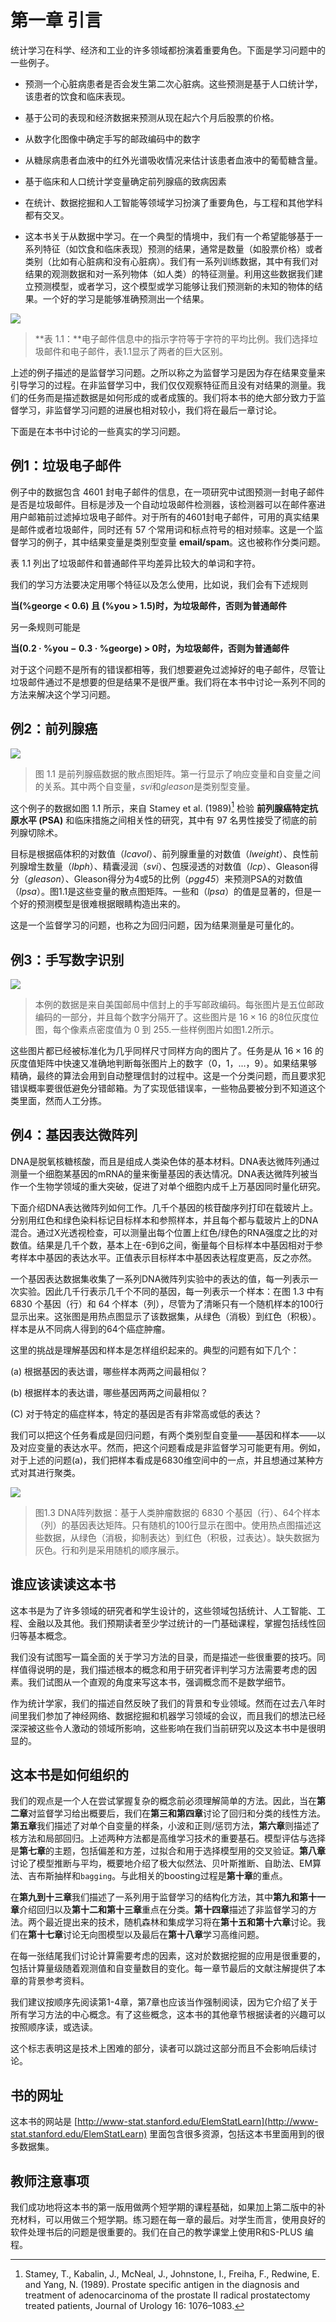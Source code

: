 # 第一章 引言

统计学习在科学、经济和工业的许多领域都扮演着重要角色。下面是学习问题中的一些例子。

- 预测一个心脏病患者是否会发生第二次心脏病。这些预测是基于人口统计学，该患者的饮食和临床表现。

- 基于公司的表现和经济数据来预测从现在起六个月后股票的价格。

- 从数字化图像中确定手写的邮政编码中的数字

- 从糖尿病患者血液中的红外光谱吸收情况来估计该患者血液中的葡萄糖含量。

- 基于临床和人口统计学变量确定前列腺癌的致病因素

- 在统计、数据挖掘和人工智能等领域学习扮演了重要角色，与工程和其他学科都有交叉。

- 这本书关于从数据中学习。在一个典型的情境中，我们有一个希望能够基于一系列特征（如饮食和临床表现）预测的结果，通常是数量（如股票价格）或者类别（比如有心脏病和没有心脏病）。我们有一系列训练数据，其中有我们对结果的观测数据和对一系列物体（如人类）的特征测量。利用这些数据我们建立预测模型，或者学习，这个模型或学习能够让我们预测新的未知的物体的结果。一个好的学习是能够准确预测出一个结果。

![](../img/01/intro_1.png)

> **表 1.1：**电子邮件信息中的指示字符等于字符的平均比例。我们选择垃圾邮件和电子邮件，表1.1显示了两者的巨大区别。

上述的例子描述的是监督学习问题。之所以称之为监督学习是因为存在结果变量来引导学习的过程。在非监督学习中，我们仅仅观察特征而且没有对结果的测量。我们的任务而是描述数据是如何形成的或者成簇的。我们将本书的绝大部分致力于监督学习，非监督学习问题的进展也相对较小，我们将在最后一章讨论。

下面是在本书中讨论的一些真实的学习问题。

## 例1：垃圾电子邮件

例子中的数据包含 4601 封电子邮件的信息，在一项研究中试图预测一封电子邮件是否是垃圾邮件。目标是涉及一个自动垃圾邮件检测器，该检测器可以在邮件塞进用户邮箱前过滤掉垃圾电子邮件。对于所有的4601封电子邮件，可用的真实结果是邮件或者垃圾邮件，同时还有 57 个常用词和标点符号的相对频率。这是一个监督学习的例子，其中结果变量是类别型变量 **email/spam**。这也被称作分类问题。

表 1.1 列出了垃圾邮件和普通邮件平均差异比较大的单词和字符。

我们的学习方法要决定用哪个特征以及怎么使用，比如说，我们会有下述规则


**当(%george < 0.6) 且 (%you > 1.5)时，为垃圾邮件，否则为普通邮件**

另一条规则可能是

**当(0.2 · %you − 0.3 · %george) > 0时，为垃圾邮件，否则为普通邮件**

对于这个问题不是所有的错误都相等，我们想要避免过滤掉好的电子邮件，尽管让垃圾邮件通过不是想要的但是结果不是很严重。我们将在本书中讨论一系列不同的方法来解决这个学习问题。

## 例2：前列腺癌

![](../img/01/fig1.1.png)

> 图 1.1 是前列腺癌数据的散点图矩阵。第一行显示了响应变量和自变量之间的关系。其中两个自变量，*svi*和*gleason*是类别型变量。

这个例子的数据如图 1.1 所示，来自 Stamey et al. (1989)[^1] 检验 **前列腺癌特定抗原水平 (PSA)** 和临床措施之间相关性的研究，其中有 97 名男性接受了彻底的前列腺切除术。

目标是根据癌体积的对数值（*lcavol*）、前列腺重量的对数值（*lweight*）、良性前列腺增生数量（*lbph*）、精囊浸润（*svi*）、包膜浸透的对数值（*lcp*）、Gleason得分（*gleason*）、Gleason得分为4或5的比例（*pgg45*）来预测PSA的对数值（*lpsa*）。图1.1是这些变量的散点图矩阵。一些和（*lpsa*）的值是显著的，但是一个好的预测模型是很难根据眼睛构造出来的。

这是一个监督学习的问题，也称之为回归问题，因为结果测量是可量化的。

## 例3：手写数字识别

![](../img/01/fig1.2.png)

> 本例的数据是来自美国邮局中信封上的手写邮政编码。每张图片是五位邮政编码的一部分，并且每个数字分隔开了。这些图片是 $16\times 16$ 的8位灰度位图，每个像素点密度值为 0 到 255.一些样例图片如图1.2所示。

这些图片都已经被标准化为几乎同样尺寸同样方向的图片了。任务是从 $16\times 16$ 的灰度值矩阵中快速又准确地判断每张图片上的数字（0，1，...，9）。如果结果够精确，最终的算法会用到自动整理信封的过程中。这是一个分类问题，而且要求犯错误概率要很低避免分错邮箱。为了实现低错误率，一些物品要被分到不知道这个类里面，然而人工分拣。

## 例4：基因表达微阵列

DNA是脱氧核糖核酸，而且是组成人类染色体的基本材料。DNA表达微阵列通过测量一个细胞某基因的mRNA的量来衡量基因的表达情况。DNA表达微阵列被当作一个生物学领域的重大突破，促进了对单个细胞内成千上万基因同时量化研究。

下面介绍DNA表达微阵列如何工作。几千个基因的核苷酸序列打印在载玻片上。分别用红色和绿色染料标记目标样本和参照样本，并且每个都与载玻片上的DNA混合。通过X光透视检查，可以测量出每个位置上红色/绿色的RNA强度之比的对数值。结果是几千个数，基本上在-6到6之间，衡量每个目标样本中基因相对于参考样本中基因的表达水平。正值表示目标样本中基因表达程度更高，反之亦然。

一个基因表达数据集收集了一系列DNA微阵列实验中的表达的值，每一列表示一次实验。因此几千行表示几千个不同的基因，每一列表示一个样本：在图 1.3 中有 6830 个基因（行）和 64 个样本（列），尽管为了清晰只有一个随机样本的100行显示出来。这张图是用热点图显示了该数据集，从绿色（消极）到红色（积极）。样本是从不同病人得到的64个癌症肿瘤。

这里的挑战是理解基因和样本是怎样组织起来的。典型的问题有如下几个：

(a) 根据基因的表达谱，哪些样本两两之间最相似？

(b) 根据样本的表达谱，哪些基因两两之间最相似？

(C) 对于特定的癌症样本，特定的基因是否有非常高或低的表达？

我们可以把这个任务看成是回归问题，有两个类别型自变量——基因和样本——以及对应变量的表达水平。然而，把这个问题看成是非监督学习可能更有用。例如，对于上述的问题(a)，我们把样本看成是6830维空间中的一点，并且想通过某种方式对其进行聚类。

![](../img/01/fig1.3.png)

> 图1.3 DNA阵列数据：基于人类肿瘤数据的 6830 个基因（行）、64个样本（列）的基因表达矩阵。只有随机的100行显示在图中。使用热点图描述这些数据，从绿色（消极，抑制表达）到红色（积极，过表达）。缺失数据为灰色。行和列是采用随机的顺序展示。

## 谁应该读读这本书

这本书是为了许多领域的研究者和学生设计的，这些领域包括统计、人工智能、工程、金融以及其他。我们预期读者至少学过统计的一门基础课程，掌握包括线性回归等基本概念。

我们没有试图写一篇全面的关于学习方法的目录，而是描述一些很重要的技巧。同样值得说明的是，我们描述根本的概念和用于研究者评判学习方法需要考虑的因素。我们试图从一个直观的角度来写这本书，强调概念而不是数学细节。

作为统计学家，我们的描述自然反映了我们的背景和专业领域。然而在过去八年时间里我们参加了神经网络、数据挖掘和机器学习领域的会议，而且我们的想法已经深深被这些令人激动的领域所影响，这些影响在我们当前研究以及这本书中是很明显的。

## 这本书是如何组织的

我们的观点是一个人在尝试掌握复杂的概念前必须理解简单的方法。因此，当在**第二章**对监督学习给出概要后，我们在**第三和第四章**讨论了回归和分类的线性方法。**第五章**我们描述了对单个自变量的样条，小波和正则/惩罚方法，**第六章**则描述了核方法和局部回归。上述两种方法都是高维学习技术的重要基石。模型评估与选择是**第七章**的主题，包括偏差和方差，过拟合和用于选择模型用的交叉验证。**第八章**讨论了模型推断与平均，概要地介绍了极大似然法、贝叶斯推断、自助法、EM算法、吉布斯抽样和`bagging`。与此相关的boosting过程是**第十章**的重点。

在**第九到十三章**我们描述了一系列用于监督学习的结构化方法，其中**第九和第十一章**介绍回归以及**第十二和第十三章**重点在分类。**第十四章**描述了非监督学习的方法。两个最近提出来的技术，随机森林和集成学习将在**第十五和第十六章**讨论。我们在**第十七章**讨论无向图模型以及最后在**第十八章**学习高维问题。

在每一张结尾我们讨论计算需要考虑的因素，这对於数据挖掘的应用是很重要的，包括计算量级随着观测值和自变量数目的变化。每一章节最后的文献注解提供了本章的背景参考资料。

我们建议按顺序先阅读第1-4章，第7章也应该当作强制阅读，因为它介绍了关于所有学习方法的中心概念。有了这些概念，这本书的其他章节根据读者的兴趣可以按照顺序读，或选读。

这个标志表明这是技术上困难的部分，读者可以跳过这部分而且不会影响后续讨论。

## 书的网址

这本书的网站是
[http://www-stat.stanford.edu/ElemStatLearn](http://www-stat.stanford.edu/ElemStatLearn)
里面包含很多资源，包括这本书里面用到的很多数据集。

## 教师注意事项

我们成功地将这本书的第一版用做两个短学期的课程基础，如果加上第二版中的补充材料，可以用做三个短学期。练习题在每一章的最后。对学生而言，使用良好的软件处理书后的问题是很重要的。我们在自己的教学课堂上使用R和S-PLUS 编程。

[^1]: Stamey, T., Kabalin, J., McNeal, J., Johnstone, I., Freiha, F., Redwine, E. and Yang, N. (1989). Prostate specific antigen in the diagnosis and treatment of adenocarcinoma of the prostate II radical prostatectomy treated patients, Journal of Urology 16: 1076–1083.